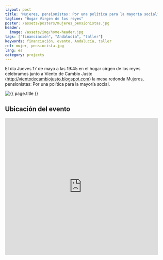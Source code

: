 ```yaml
---
layout: post
title: "Mujeres, pensionistas: Por una política para la mayoría social"
tagline: "Hogar Virgen de los reyes"
poster: /assets/posters/mujeres_pensionistas.jpg
header:
  image: /assets/img/home-header.jpg
tags: ["financiación", "Andalucía", "taller"]
keywords: financiación, evento, Andalucía, taller 
ref: mujer, pensionista.jpg
lang: es
category: projects
---
```



El día Jueves 17 de mayo a las 19:45 en el hogar cirgen de los reyes celebramos junto a Viento de Cambio Justo (http://vientodecambiojusto.blogspot.com) la mesa redonda Mujeres, pensionistas: Por una política para la mayoría social.

<img src="{{ page.poster | prepend: site.baseurl }}" alt="{{ page.title }}" title="{{ page.title }}">

<h2> Ubicación del evento </h2>
<div id="map" class="content-section ">
	  <iframe src="https://www.google.com/maps/embed?pb=!1m18!1m12!1m3!1d3169.3766127514145!2d-5.987715285692517!3d37.40457227982851!2m3!1f0!2f0!3f0!3m2!1i1024!2i768!4f13.1!3m3!1m2!1s0xd126bffc3fce465%3A0xfed6d72d06373188!2sHome+Virgen+de+los+Reyes!5e0!3m2!1sen!2ses!4v1525710348287" width="100%" height="450" frameborder="0" style="border:0" allowfullscreen></iframe>
</div>